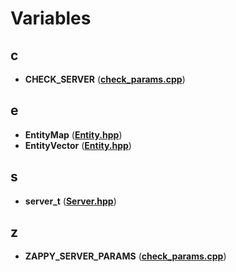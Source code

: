 
# Variables



## c

* **CHECK\_SERVER** ([**check\_params.cpp**](check__params_8cpp.md))


## e

* **EntityMap** ([**Entity.hpp**](Entity_8hpp.md))
* **EntityVector** ([**Entity.hpp**](Entity_8hpp.md))


## s

* **server\_t** ([**Server.hpp**](Server_8hpp.md))


## z

* **ZAPPY\_SERVER\_PARAMS** ([**check\_params.cpp**](check__params_8cpp.md))




